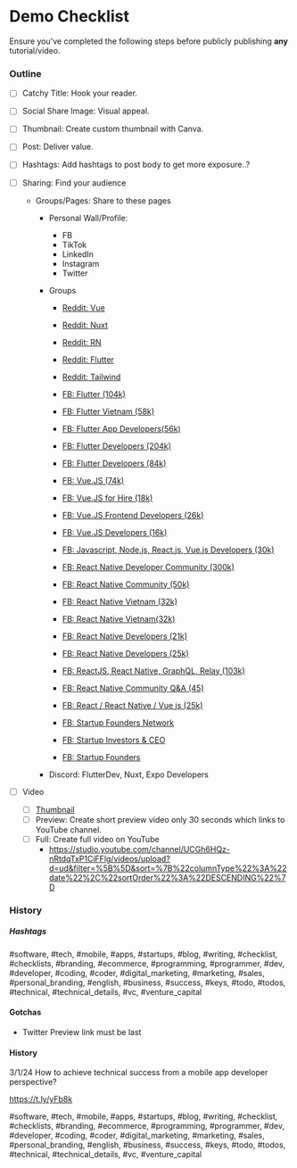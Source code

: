# Demo Checklist
Ensure you've completed the following steps before publicly publishing **any** tutorial/video.

### Outline
- [ ] Catchy Title: Hook your reader.
- [ ] Social Share Image: Visual appeal.
- [ ] Thumbnail: Create custom thumbnail with Canva.
- [ ] Post: Deliver value.
- [ ] Hashtags: Add hashtags to post body to get more exposure..?
- [ ] Sharing: Find your audience
  - Groups/Pages: Share to these pages
    - Personal Wall/Profile:
      - FB
      - TikTok
      - LinkedIn
      - Instagram
      - Twitter

    - Groups
      - [Reddit: Vue](https://www.reddit.com/r/vuejs/)
      - [Reddit: Nuxt](https://www.reddit.com/r/Nuxt/)
      - [Reddit: RN](https://www.reddit.com/r/reactnative/)
      - [Reddit: Flutter](https://www.reddit.com/r/FlutterDev/)
      - [Reddit: Tailwind](https://www.reddit.com/r/tailwindcss/)

      - [FB: Flutter (104k)](https://www.facebook.com/groups/2054036691287323)
      - [FB: Flutter Vietnam (58k)](https://www.facebook.com/groups/269597763576669)
      - [FB: Flutter App Developers(56k)](https://www.facebook.com/groups/392934177836346)
      - [FB: Flutter Developers (204k)](https://www.facebook.com/groups/586207358389571/)
      - [FB: Flutter Developers (84k)](https://www.facebook.com/groups/2002414850011350)

      - [FB: Vue.JS (74k)](https://www.facebook.com/groups/vuejsdevelopers/)
      - [FB: Vue.JS for Hire (18k)](https://www.facebook.com/groups/vuejsforhire/)
      - [FB: Vue.JS Frontend Developers (26k)](https://www.facebook.com/groups/3394093904005690/)
      - [FB: Vue.JS Developers (16k)](https://www.facebook.com/groups/VueJsDevelopersGroup/)
      - [FB: Javascript, Node.js, React.js, Vue.js Developers (30k)](https://www.facebook.com/groups/1975445519381526/)

      - [FB: React Native Developer Community (300k)](https://www.facebook.com/groups/669915249871846/)
      - [FB: React Native Community (50k)](https://www.facebook.com/groups/react.native.community/)
      - [FB: React Native Vietnam (32k)](https://www.facebook.com/groups/reactnativevietnam/)
      - [FB: React Native Vietnam(32k)](https://www.facebook.com/groups/react.native.vn/)
      - [FB: React Native Developers (21k)](https://www.facebook.com/groups/915898072566113/)
      - [FB: React Native Developers (25k)](https://www.facebook.com/groups/428324874386642/)
      - [FB: ReactJS, React Native, GraphQL, Relay (103k)](https://www.facebook.com/groups/reactjs.co/)
      - [FB: React Native Community Q&A (45)](https://www.facebook.com/groups/1525443277786007/)
      - [FB: React / React Native / Vue js (25k)](https://www.facebook.com/groups/311634579287888/)

      - [FB: Startup Founders Network](https://www.facebook.com/groups/345613409204417)
      - [FB: Startup Investors & CEO](https://www.facebook.com/groups/1071482053200065)
      - [FB: Startup Founders](https://www.facebook.com/groups/investorsstartupsbusiness)
    - Discord: FlutterDev, Nuxt, Expo Developers

- [ ] Video
  - [ ] [Thumbnail](https://www.canva.com/design/DAF184p7-s0/In5Sna8k7ubI9JAXZ8Mesw/edit)
  - [ ] Preview: Create short preview video only 30 seconds which links to YouTube channel.
  - [ ] Full: Create full video on YouTube
    - https://studio.youtube.com/channel/UCGh6HQz-nRtdqTxP1CiFFlg/videos/upload?d=ud&filter=%5B%5D&sort=%7B%22columnType%22%3A%22date%22%2C%22sortOrder%22%3A%22DESCENDING%22%7D

### History

##### Hashtags

#software, #tech, #mobile, #apps, #startups, #blog, #writing, #checklist, #checklists, #branding, #ecommerce, #programming, #programmer, #dev, #developer, #coding, #coder, #digital_marketing, #marketing, #sales, #personal_branding, #english, #business, #success, #keys, #todo, #todos, #technical, #technical_details, #vc, #venture_capital

#### Gotchas

- Twitter Preview link must be last

#### History

3/1/24
How to achieve technical success from a mobile app developer perspective?

https://t.ly/yFb8k

#software, #tech, #mobile, #apps, #startups, #blog, #writing, #checklist, #checklists, #branding, #ecommerce, #programming, #programmer, #dev, #developer, #coding, #coder, #digital_marketing, #marketing, #sales, #personal_branding, #english, #business, #success, #keys, #todo, #todos, #technical, #technical_details, #vc, #venture_capital
